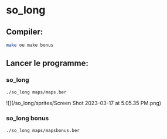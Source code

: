 # so_long

## Compiler:

```bash
make ou make bonus
```
## Lancer le programme:

### so_long
```bash
./so_long maps/maps.ber
```

![](/so_long/sprites/Screen Shot 2023-03-17 at 5.05.35 PM.png)


### so_long bonus
```bash
./so_long maps/mapsbonus.ber
```
